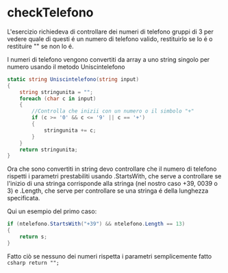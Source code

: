 # checkTelefono

L'esercizio richiedeva di controllare dei numeri di telefono gruppi di 3 per vedere quale di questi é un numero di telefono valido, restituirlo se lo é o restituire "" se non lo é.

I numeri di telefono vengono convertiti da array a uno string singolo per numero usando il metodo Uniscintelefono

```csharp 
static string Uniscintelefono(string input)
{
    string stringunita = "";
    foreach (char c in input)
    {
        //Controlla che inizii con un numero o il simbolo "+"
        if (c >= '0' && c <= '9' || c == '+')
        {
            stringunita += c;
        }
    }
    return stringunita;
}
```

Ora che sono convertiti in string devo controllare che il numero di telefono rispetti i parametri prestabiliti usando .StartsWith, che serve a controllare se l'inizio di una stringa corrisponde alla stringa (nel nostro caso +39, 0039 o 3) e .Length, che serve per controllare se una stringa é della lunghezza specificata.

Qui un esempio del primo caso:
```csharp 
if (ntelefono.StartsWith("+39") && ntelefono.Length == 13)
{
    return s;
}
```

Fatto ciò se nessuno dei numeri rispetta i parametri semplicemente fatto ```csharp return "";```

